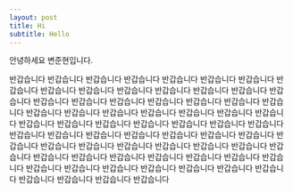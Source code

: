 ```yaml
---
layout: post
title: Hi
subtitle: Hello
---
```


안녕하세요 변준현입니다.

반갑습니다 반갑습니다 반갑습니다 반갑습니다 반갑습니다 반갑습니다 반갑습니다 반갑습니다 반갑습니다 반갑습니다 반갑습니다 반갑습니다 반갑습니다 반갑습니다 반갑습니다 반갑습니다 반갑습니다 반갑습니다 반갑습니다 반갑습니다 반갑습니다 반갑습니다 반갑습니다 반갑습니다 반갑습니다 반갑습니다 반갑습니다 반갑습니다 반갑습니다 반갑습니다 반갑습니다 반갑습니다 반갑습니다 반갑습니다 반갑습니다 반갑습니다 반갑습니다 반갑습니다 반갑습니다 반갑습니다 반갑습니다 반갑습니다 반갑습니다 반갑습니다 반갑습니다 반갑습니다 반갑습니다 반갑습니다 반갑습니다 반갑습니다 반갑습니다 반갑습니다 반갑습니다 반갑습니다 반갑습니다 반갑습니다 반갑습니다 반갑습니다 반갑습니다 반갑습니다 반갑습니다 반갑습니다 반갑습니다 반갑습니다 반갑습니다 반갑습니다 반갑습니다 반갑습니다 반갑습니다 
